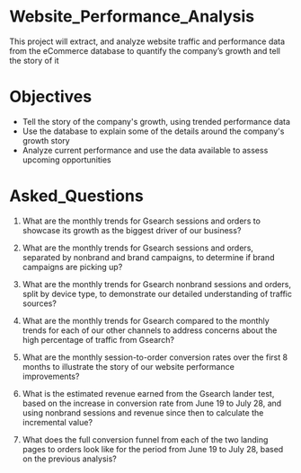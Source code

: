 # Website_Performance_Analysis
This project will extract, and analyze website traffic and performance data from the eCommerce database to quantify the company’s growth and tell the story of it


# Objectives

* Tell the story of the company's growth, using trended performance data
* Use the database to explain some of the details around the company's growth story 
* Analyze current performance and use the data available to assess upcoming opportunities


# Asked_Questions 

1. What are the monthly trends for Gsearch sessions and orders to showcase its growth as the biggest driver of our business? 

2. What are the monthly trends for Gsearch sessions and orders, separated by nonbrand and brand campaigns, to determine if brand campaigns are picking up?

3. What are the monthly trends for Gsearch nonbrand sessions and orders, split by device type, to demonstrate our detailed understanding of traffic sources?

4. What are the monthly trends for Gsearch compared to the monthly trends for each of our other channels to address concerns about the high percentage of traffic from Gsearch?

5. What are the monthly session-to-order conversion rates over the first 8 months to illustrate the story of our website performance improvements?

6. What is the estimated revenue earned from the Gsearch lander test, based on the increase in conversion rate from June 19 to July 28, and using nonbrand sessions and revenue since then to calculate the incremental value?

7. What does the full conversion funnel from each of the two landing pages to orders look like for the period from June 19 to July 28, based on the previous analysis?
